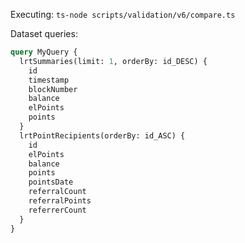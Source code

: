 Executing: `ts-node scripts/validation/v6/compare.ts`

Dataset queries:

```graphql
query MyQuery {
  lrtSummaries(limit: 1, orderBy: id_DESC) {
    id
    timestamp
    blockNumber
    balance
    elPoints
    points
  }
  lrtPointRecipients(orderBy: id_ASC) {
    id
    elPoints
    balance
    points
    pointsDate
    referralCount
    referralPoints
    referrerCount
  }
}
```

